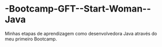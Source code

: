 # -Bootcamp-GFT--Start-Woman--Java
Minhas etapas de aprendizagem como desenvolvedora Java através do meu primeiro Bootcamp.
